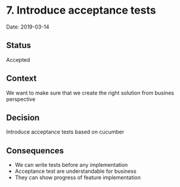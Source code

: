 # 7. Introduce acceptance tests

Date: 2019-03-14

## Status

Accepted

## Context

We want to make sure that we create the right solution from busines perspective

## Decision

Introduce acceptance tests based on cucumber

## Consequences

- We can write tests before any implementation
- Acceptance test are understandable for business
- They can show progress of feature implementation

